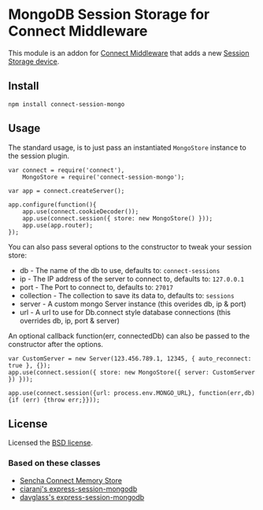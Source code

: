 # MongoDB Session Storage for Connect Middleware

This module is an addon for [Connect Middleware](https://github.com/senchalabs/connect) that adds a new [Session Storage device](https://github.com/senchalabs/connect/blob/master/docs/session.md).


## Install

    npm install connect-session-mongo

## Usage

The standard usage, is to just pass an instantiated `MongoStore` instance to the session plugin.

    var connect = require('connect'),
        MongoStore = require('connect-session-mongo');

    var app = connect.createServer();

    app.configure(function(){
        app.use(connect.cookieDecoder());
        app.use(connect.session({ store: new MongoStore() }));
        app.use(app.router);
    });

You can also pass several options to the constructor to tweak your session store:

* db - The name of the db to use, defaults to: `connect-sessions`
* ip - The IP address of the server to connect to, defaults to: `127.0.0.1`
* port - The Port to connect to, defaults to: `27017`
* collection - The collection to save its data to, defaults to: `sessions`
* server - A custom mongo Server instance (this overides db, ip &amp; port)
* url - A url to use for Db.connect style database connections (this overrides db, ip, port &amp; server)

An optional callback function(err, connectedDb) can also be passed to the constructor after the options.

<pre><code>var CustomServer = new Server(123.456.789.1, 12345, { auto_reconnect: true }, {});
app.use(connect.session({ store: new MongoStore({ server: CustomServer }) }));</code></pre>

<pre><code>app.use(connect.session({url: process.env.MONGO_URL}, function(err,db) {if (err) {throw err;}}));</code></pre>

## License

Licensed the [BSD license](https://github.com/bartt/connect-session-mongo/blob/master/LICENSE).

### Based on these classes

* [Sencha Connect Memory Store](https://github.com/senchalabs/connect/tree/master/lib/connect/middleware/session/memory.js)
* [ciaranj's express-session-mongodb](https://github.com/ciaranj/express-session-mongodb)
* [davglass's express-session-mongodb](https://github.com/davglass/express-session-mongodb)
